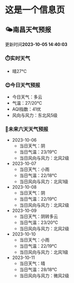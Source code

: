 # 这是一个信息页 
## 🌤️**南昌**天气预报
更新时间**2023-10-05 14:40:03**
### ⏱️实时天气
- 晴27℃
### 😊今日天气预报
- 今日天气：多云
- 气温：27/20℃
- AQI指数：41优
- 风向与风力：东北风5级
### 🤩未来六天天气预报
- 2023-10-06
  - 当日天气：阴
  - 当日气温：23/19℃
  - 当日风向与风力：北风2级
- 2023-10-07
  - 当日天气：小雨
  - 当日气温：22/18℃
  - 当日风向与风力：北风1级
- 2023-10-08
  - 当日天气：阴
  - 当日气温：22/19℃
  - 当日风向与风力：北风2级
- 2023-10-09
  - 当日天气：阴转多云
  - 当日气温：23/20℃
  - 当日风向与风力：北风2级
- 2023-10-10
  - 当日天气：小雨
  - 当日气温：22/19℃
  - 当日风向与风力：北风1级
- 2023-10-11
  - 当日天气：晴
  - 当日气温：28/18℃
  - 当日风向与风力：微风2级

